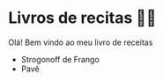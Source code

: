# Livros de recitas :man_cook:

Olá! Bem vindo ao meu livro de receitas

- Strogonoff de Frango
- Pavê

